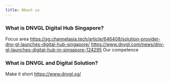 ```yaml
---
title: About us
---
```

### What is DNVGL Digital Hub Singapore? 
Focus area
https://sg.channelasia.tech/article/646408/solution-provider-dnv-gl-launches-digital-hub-singapore/
https://www.dnvgl.com/news/dnv-gl-launches-digital-hub-in-singapore-124295
Our competence

### What is DNVGL and Digital Solution?
Make it short
https://www.dnvgl.sg/
